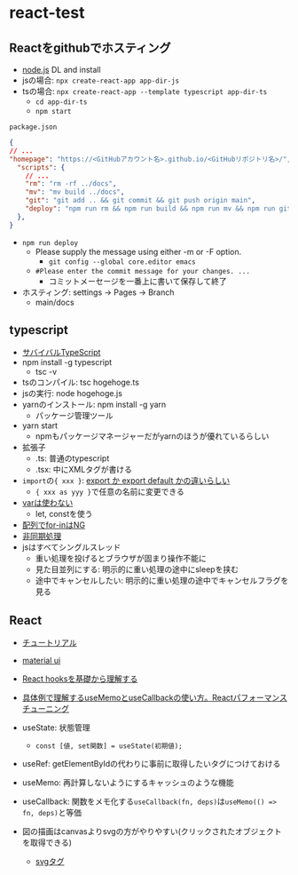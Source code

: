# react-test

## Reactをgithubでホスティング
- [node.js](https://nodejs.org/en/) DL and install
- jsの場合: `npx create-react-app app-dir-js`
- tsの場合: `npx create-react-app --template typescript app-dir-ts`
	- `cd app-dir-ts`
	- `npm start`


`package.json`
```json
{
// ...
"homepage": "https://<GitHubアカウント名>.github.io/<GitHubリポジトリ名>/",
  "scripts": {
    // ...
    "rm": "rm -rf ../docs",
    "mv": "mv build ../docs",
    "git": "git add .. && git commit && git push origin main",
    "deploy": "npm run rm && npm run build && npm run mv && npm run git"
  },
}
```

- `npm run deploy`
	- Please supply the message using either -m or -F option.
		- `git config --global core.editor emacs`
	- `#Please enter the commit message for your changes. ...`
		- コミットメーセージを一番上に書いて保存して終了
- ホスティング: settings → Pages → Branch
	- main/docs


## typescript
- [サバイバルTypeScript](https://typescriptbook.jp/)
- npm install -g typescript
	- tsc -v
- tsのコンパイル: tsc hogehoge.ts
- jsの実行: node hogehoge.js
- yarnのインストール: npm install -g yarn
	- パッケージ管理ツール
- yarn start
	- npmもパッケージマネージャーだがyarnのほうが優れているらしい
- 拡張子
	- .ts: 普通のtypescript
	- .tsx: 中にXMLタグが書ける
- `import`の`{ xxx }`: [export か export default かの違いらしい](https://blog.bgbgbg.net/archives/4356)
	- `{ xxx as yyy }`で任意の名前に変更できる
- [varは使わない](https://typescriptbook.jp/reference/values-types-variables/vars-problems)
	- let, constを使う
- [配列でfor-inはNG](https://typescriptbook.jp/reference/values-types-variables/array/how-to-loop-an-array)
- [非同期処理](https://jsprimer.net/basic/async/)
- jsはすべてシングルスレッド
	- 重い処理を投げるとブラウザが固まり操作不能に
	- 見た目並列にする: 明示的に重い処理の途中にsleepを挟む
	- 途中でキャンセルしたい: 明示的に重い処理の途中でキャンセルフラグを見る

## React
- [チュートリアル](https://ja.reactjs.org/tutorial/tutorial.html)
- [material ui](https://v4.mui.com/)
- [React hooksを基礎から理解する](https://qiita.com/seira/items/f063e262b1d57d7e78b4)
- [具体例で理解するuseMemoとuseCallbackの使い方。Reactパフォーマンスチューニング](https://nishinatoshiharu.com/react-hooks-memo-callback/)

- useState: 状態管理
	- `const [値, set関数] = useState(初期値);`
- useRef: getElementByIdの代わりに事前に取得したいタグにつけておける
- useMemo: 再計算しないようにするキャッシュのような機能
- useCallback: 関数をメモ化する`useCallback(fn, deps)`は`useMemo(() => fn, deps)`と等価

- 図の描画はcanvasよりsvgの方がやりやすい(クリックされたオブジェクトを取得できる)
	- [svgタグ](https://www.webdesignleaves.com/pr/html/svg_basic.html)
